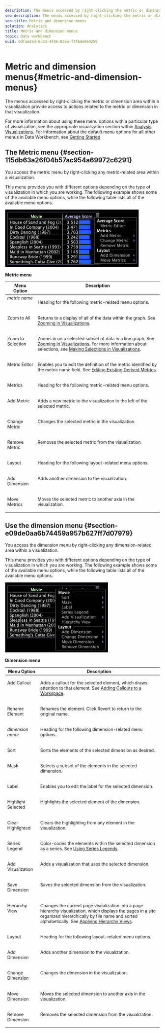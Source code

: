 ```yaml
---
description: The menus accessed by right-clicking the metric or dimension area within a visualization provide access to actions related to the metric or dimension in that visualization.
seo-description: The menus accessed by right-clicking the metric or dimension area within a visualization provide access to actions related to the metric or dimension in that visualization.
seo-title: Metric and dimension menus
solution: Analytics
title: Metric and dimension menus
topic: Data workbench
uuid: 0dfae2bd-6c33-4496-83ea-f7f6de960259
---
```


# Metric and dimension menus{#metric-and-dimension-menus}

The menus accessed by right-clicking the metric or dimension area within a visualization provide access to actions related to the metric or dimension in that visualization.

 For more information about using these menu options with a particular type of visualization, see the appropriate visualization section within [Analysis Visualizations](../../../home/c-get-started/c-analysis-vis/c-analysis-vis.md#concept-cb5b9716d3404b2b888a55b3efec1fa5). For information about the default menu options for all other menus in Data Workbench, see [Getting Started](../../../home/c-get-started/c-get-started.md#concept-cfa6b7a2afb54a04809bfefe169d2954).

## The Metric menu {#section-115db63a26f04b57ac954a69972c6291}

You access the metric menu by right-clicking any metric-related area within a visualization.

This menu provides you with different options depending on the type of visualization in which you are working. The following example shows some of the available menu options, while the following table lists all of the available menu options.

![](assets/mnu_Metric.png)

<table id="table_81EFAC2D754843DD98C2DDF81A35A2B4"> 
 <desc> 
  <b>Metric menu </b> 
 </desc> 
 <thead> 
  <tr valign="top"> 
   <th colname="col1" class="entry"> Menu Option </th> 
   <th colname="col2" class="entry"> Description </th> 
  </tr> 
 </thead>
 <tbody> 
  <tr valign="top"> 
   <td colname="col1"> <i>metric name</i> </td> 
   <td colname="col2"> <p>Heading for the following metric-related menu options. </p> </td> 
  </tr> 
  <tr valign="top"> 
   <td colname="col1" align="left"> <p>Zoom to All </p> </td> 
   <td colname="col2"> <p>Returns to a display of all of the data within the graph. See <a href="../../../home/c-get-started/c-vis/c-zoom-vis.md#concept-7e33670bb5344f78a316f1a84cc20530" format="dita" scope="local"> Zooming in Visualizations</a>. </p> </td> 
  </tr> 
  <tr valign="top"> 
   <td colname="col1"> <p>Zoom to Selection </p> </td> 
   <td colname="col2"> <p>Zooms in on a selected subset of data in a line graph. See <a href="../../../home/c-get-started/c-vis/c-zoom-vis.md#concept-7e33670bb5344f78a316f1a84cc20530" format="dita" scope="local"> Zooming in Visualizations</a>. For more information about selections, see <a href="../../../home/c-get-started/c-vis/c-sel-vis/c-sel-vis.md#concept-012870ec22c7476e9afbf3b8b2515746" format="dita" scope="local"> Making Selections in Visualizations</a>. </p> </td> 
  </tr> 
  <tr valign="top"> 
   <td colname="col1"> <p>Metric Editor </p> </td> 
   <td colname="col2"> <p>Enables you to edit the definition of the metric identified by the metric name field. See <a href="../../../home/c-get-started/c-admin-intrf/c-prof-mgr/c-drvd-mtrcs.md#section-db6d924cf4e14bcc8d57cfe1059fc797" format="dita" scope="local"> Editing Existing Derived Metrics</a>. </p> </td> 
  </tr> 
  <tr valign="top"> 
   <td colname="col1"> <p>Metrics </p> </td> 
   <td colname="col2"> <p>Heading for the following metric-related menu options. </p> </td> 
  </tr> 
  <tr valign="top"> 
   <td colname="col1"> <p>Add Metric </p> </td> 
   <td colname="col2"> <p>Adds a new metric to the visualization to the left of the selected metric. </p> </td> 
  </tr> 
  <tr valign="top"> 
   <td colname="col1"> <p>Change Metric </p> </td> 
   <td colname="col2"> <p>Changes the selected metric in the visualization. </p> </td> 
  </tr> 
  <tr valign="top"> 
   <td colname="col1"> <p>Remove Metric </p> </td> 
   <td colname="col2"> <p>Removes the selected metric from the visualization. </p> </td> 
  </tr> 
  <tr valign="top"> 
   <td colname="col1"> <p>Layout </p> </td> 
   <td colname="col2"> <p>Heading for the following layout-related menu options. </p> </td> 
  </tr> 
  <tr valign="top"> 
   <td colname="col1"> <p>Add Dimension </p> </td> 
   <td colname="col2"> <p>Adds another dimension to the visualization. </p> </td> 
  </tr> 
  <tr valign="top"> 
   <td colname="col1"> <p>Move Metrics </p> </td> 
   <td colname="col2"> <p>Moves the selected metric to another axis in the visualization. </p> </td> 
  </tr> 
 </tbody> 
</table>

## Use the dimension menu {#section-e09de0aa6b74459a957b627ff7d07979}

You access the dimension menu by right-clicking any dimension-related area within a visualization.

This menu provides you with different options depending on the type of visualization in which you are working. The following example shows some of the available menu options, while the following table lists all of the available menu options.

![](assets/mnu_Dimension.png)

<table id="table_D8BB675B710B48A783B1C9EB206033E9"> 
 <desc> 
  <b>Dimension menu </b> 
 </desc> 
 <thead> 
  <tr valign="top"> 
   <th colname="col1" class="entry"> Menu Option </th> 
   <th colname="col2" class="entry"> Description </th> 
  </tr> 
 </thead>
 <tbody> 
  <tr valign="top"> 
   <td colname="col1"> <p>Add Callout </p> </td> 
   <td colname="col2"> <p>Adds a callout for the selected element, which draws attention to that element. See <a href="../../../home/c-get-started/c-vis/c-call-wkspc.md#concept-212b09e763044d938987b4a9c658adc0" format="dita" scope="local"> Adding Callouts to a Workspace</a>. </p> </td> 
  </tr> 
  <tr valign="top"> 
   <td colname="col1"> <p>Rename Element </p> </td> 
   <td colname="col2"> <p>Renames the element. Click <span class="uicontrol"> Revert</span> to return to the original name. </p> </td> 
  </tr> 
  <tr valign="top"> 
   <td colname="col1"> <p><i>dimension name</i> </p> </td> 
   <td colname="col2"> <p>Heading for the following dimension-related menu options. </p> </td> 
  </tr> 
  <tr valign="top"> 
   <td colname="col1"> <p>Sort </p> </td> 
   <td colname="col2"> <p>Sorts the elements of the selected dimension as desired. </p> </td> 
  </tr> 
  <tr valign="top"> 
   <td colname="col1"> <p>Mask </p> </td> 
   <td colname="col2"> <p>Selects a subset of the elements in the selected dimension. </p> </td> 
  </tr> 
  <tr valign="top"> 
   <td colname="col1"> <p>Label </p> </td> 
   <td colname="col2"> <p>Enables you to edit the label for the selected dimension. </p> </td> 
  </tr> 
  <tr valign="top"> 
   <td colname="col1"> <p>Highlight Selected </p> </td> 
   <td colname="col2"> <p>Highlights the selected element of the dimension. </p> </td> 
  </tr> 
  <tr valign="top"> 
   <td colname="col1"> <p>Clear Highlighted </p> </td> 
   <td colname="col2"> <p>Clears the highlighting from any element in the visualization. </p> </td> 
  </tr> 
  <tr valign="top"> 
   <td colname="col1"> <p>Series Legend </p> </td> 
   <td colname="col2"> <p>Color-codes the elements within the selected dimension as a series. See <a href="../../../home/c-get-started/c-analysis-vis/c-tables/c-srs-leg.md#concept-c48042a705524bc4b63cd6f24874cc12" format="dita" scope="local"> Using Series Legends</a>. </p> </td> 
  </tr> 
  <tr valign="top"> 
   <td colname="col1"> <p>Add Visualization </p> </td> 
   <td colname="col2"> <p>Adds a visualization that uses the selected dimension. </p> </td> 
  </tr> 
  <tr valign="top"> 
   <td colname="col1"> <p>Save Dimension </p> </td> 
   <td colname="col2"> <p>Saves the selected dimension from the visualization. </p> </td> 
  </tr> 
  <tr valign="top"> 
   <td colname="col1"> <p>Hierarchy View </p> </td> 
   <td colname="col2"> <p>Changes the current page visualization into a page hierarchy visualization, which displays the pages in a site organized hierarchically by file name and sorted alphabetically. See <a href="../../../home/c-get-started/c-analysis-vis/c-tables/c-hier-vews.md#concept-b461183424a841eb94f8143a0eaf9bff" format="dita" scope="local"> Applying Hierarchy Views</a>. </p> </td> 
  </tr> 
  <tr valign="top"> 
   <td colname="col1"> <p>Layout </p> </td> 
   <td colname="col2"> <p>Heading for the following layout-related menu options. </p> </td> 
  </tr> 
  <tr valign="top"> 
   <td colname="col1"> <p>Add Dimension </p> </td> 
   <td colname="col2"> <p>Adds another dimension to the visualization. </p> </td> 
  </tr> 
  <tr valign="top"> 
   <td colname="col1"> <p>Change Dimension </p> </td> 
   <td colname="col2"> <p>Changes the dimension in the visualization. </p> </td> 
  </tr> 
  <tr valign="top"> 
   <td colname="col1"> <p>Move Dimension </p> </td> 
   <td colname="col2"> <p>Moves the selected dimension to another axis in the visualization. </p> </td> 
  </tr> 
  <tr valign="top"> 
   <td colname="col1"> <p>Remove Dimension </p> </td> 
   <td colname="col2"> <p>Removes the selected dimension from the visualization. </p> </td> 
  </tr> 
 </tbody> 
</table>

